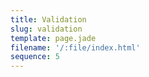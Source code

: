 ```yaml
---
title: Validation
slug: validation
template: page.jade
filename: '/:file/index.html'
sequence: 5
---
```

